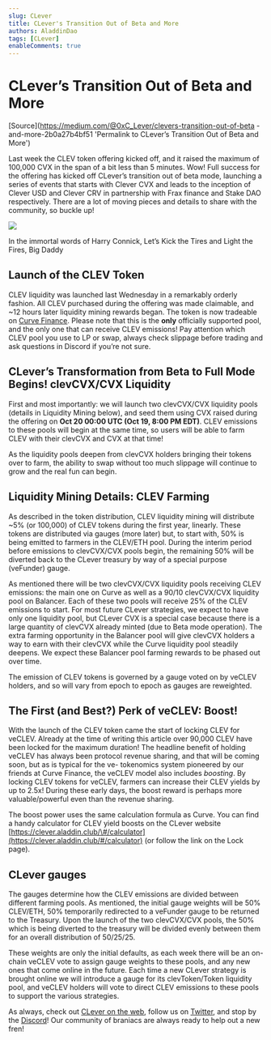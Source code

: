```yaml
---
slug: CLever
title: CLever's Transition Out of Beta and More
authors: AladdinDao
tags: [CLever]
enableComments: true
---
```


# CLever’s Transition Out of Beta and More

[Source](https://medium.com/@0xC_Lever/clevers-transition-out-of-beta
-and-more-2b0a27b4bf51 'Permalink to CLever’s Transition Out of Beta and More')

Last week the CLEV token offering kicked off, and it raised the maximum of 100,000 CVX in the span of a bit less than 5 minutes. Wow! Full success for the offering has kicked off CLever’s transition out of beta mode, launching a series of events that starts with Clever CVX and leads to the inception of Clever USD and Clever CRV in partnership with Frax finance and Stake DAO respectively. There are a lot of moving pieces and details to share with the community, so buckle up!

![](https://miro.medium.com/max/1400/0*oF4pfwz0BXhnNxD1.jpg)

In the immortal words of Harry Connick, Let’s Kick the Tires and Light the Fires, Big Daddy

<!--truncate-->

## **Launch of the CLEV Token**

CLEV liquidity was launched last Wednesday in a remarkably orderly fashion. All CLEV purchased during the offering was made claimable, and ~12 hours later liquidity mining rewards began. The token is now tradeable on [Curve Finance](https://curve.fi/factory-crypto/140). Please note that this is the **only** officially supported pool, and the only one that can receive CLEV emissions! Pay attention which CLEV pool you use to LP or swap, always check slippage before trading and ask questions in Discord if you’re not sure.

## **CLever’s Transformation from Beta to Full Mode Begins! clevCVX/CVX Liquidity**

First and most importantly: we will launch two clevCVX/CVX liquidity pools (details in Liquidity Mining below), and seed them using CVX raised during the offering on **Oct 20 00:00 UTC (Oct 19, 8:00 PM EDT)**. CLEV emissions to these pools will begin at the same time, so users will be able to farm CLEV with their clevCVX and CVX at that time!

As the liquidity pools deepen from clevCVX holders bringing their tokens over to farm, the ability to swap without too much slippage will continue to grow and the real fun can begin.

## **Liquidity Mining Details: CLEV Farming**

As described in the token distribution, CLEV liquidity mining will distribute ~5% (or 100,000) of CLEV tokens during the first year, linearly. These tokens are distributed via gauges (more later) but, to start with, 50% is being emitted to farmers in the CLEV/ETH pool. During the interim period before emissions to clevCVX/CVX pools begin, the remaining 50% will be diverted back to the CLever treasury by way of a special purpose (veFunder) gauge.

As mentioned there will be two clevCVX/CVX liquidity pools receiving CLEV emissions: the main one on Curve as well as a 90/10 clevCVX/CVX liquidity pool on Balancer. Each of these two pools will receive 25% of the CLEV emissions to start. For most future CLever strategies, we expect to have only one liquidity pool, but CLever CVX is a special case because there is a large quantity of clevCVX already minted (due to Beta mode operation). The extra farming opportunity in the Balancer pool will give clevCVX holders a way to earn with their clevCVX while the Curve liquidity pool steadily deepens. We expect these Balancer pool farming rewards to be phased out over time.

The emission of CLEV tokens is governed by a gauge voted on by veCLEV holders, and so will vary from epoch to epoch as gauges are reweighted.

## **The First (and Best?) Perk of veCLEV: Boost!**

With the launch of the CLEV token came the start of locking CLEV for veCLEV. Already at the time of writing this article over 90,000 CLEV have been locked for the maximum duration! The headline benefit of holding veCLEV has always been protocol revenue sharing, and that will be coming soon, but as is typical for the ve- tokenomics system pioneered by our friends at Curve Finance, the veCLEV model also includes _boosting_. By locking CLEV tokens for veCLEV, farmers can increase their CLEV yields by up to 2.5x! During these early days, the boost reward is perhaps more valuable/powerful even than the revenue sharing.

The boost power uses the same calculation formula as Curve. You can find a handy calculator for CLEV yield boosts on the CLever website [https://clever.aladdin.club/\#/calculator](https://clever.aladdin.club/#/calculator) (or follow the link on the Lock page).

## **CLever gauges**

The gauges determine how the CLEV emissions are divided between different farming pools. As mentioned, the initial gauge weights will be 50% CLEV/ETH, 50% temporarily redirected to a veFunder gauge to be returned to the Treasury. Upon the launch of the two clevCVX/CVX pools, the 50% which is being diverted to the treasury will be divided evenly between them for an overall distribution of 50/25/25.

These weights are only the initial defaults, as each week there will be an on-chain veCLEV vote to assign gauge weights to these pools, and any new ones that come online in the future. Each time a new CLever strategy is brought online we will introduce a gauge for its clevToken/Token liquidity pool, and veCLEV holders will vote to direct CLEV emissions to these pools to support the various strategies.

As always, check out [CLever on the web](https://clever.aladdin.club/#/clever), follow us on [Twitter](https://twitter.com/0xC_Lever), and stop by the [Discord](http://discord.gg/uSAUmXc2jw)! Our community of braniacs are always ready to help out a new fren!
